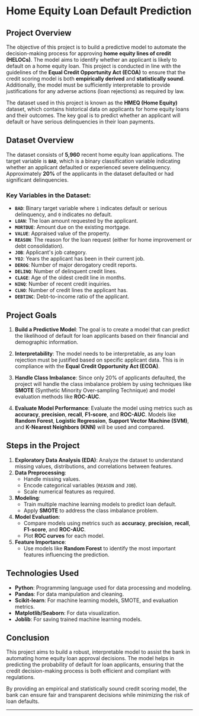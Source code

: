 
# Home Equity Loan Default Prediction

## Project Overview

The objective of this project is to build a predictive model to automate the decision-making process for approving **home equity lines of credit (HELOCs)**. The model aims to identify whether an applicant is likely to default on a home equity loan. This project is conducted in line with the guidelines of the **Equal Credit Opportunity Act (ECOA)** to ensure that the credit scoring model is both **empirically derived** and **statistically sound**. Additionally, the model must be sufficiently interpretable to provide justifications for any adverse actions (loan rejections) as required by law.

The dataset used in this project is known as the **HMEQ (Home Equity)** dataset, which contains historical data on applicants for home equity loans and their outcomes. The key goal is to predict whether an applicant will default or have serious delinquencies in their loan payments.

## Dataset Overview

The dataset consists of **5,960** recent home equity loan applications. The target variable is **`BAD`**, which is a binary classification variable indicating whether an applicant defaulted or experienced severe delinquency. Approximately **20%** of the applicants in the dataset defaulted or had significant delinquencies. 

### Key Variables in the Dataset:
- **`BAD`**: Binary target variable where `1` indicates default or serious delinquency, and `0` indicates no default.
- **`LOAN`**: The loan amount requested by the applicant.
- **`MORTDUE`**: Amount due on the existing mortgage.
- **`VALUE`**: Appraised value of the property.
- **`REASON`**: The reason for the loan request (either for home improvement or debt consolidation).
- **`JOB`**: Applicant's job category.
- **`YOJ`**: Years the applicant has been in their current job.
- **`DEROG`**: Number of major derogatory credit reports.
- **`DELINQ`**: Number of delinquent credit lines.
- **`CLAGE`**: Age of the oldest credit line in months.
- **`NINQ`**: Number of recent credit inquiries.
- **`CLNO`**: Number of credit lines the applicant has.
- **`DEBTINC`**: Debt-to-income ratio of the applicant.

## Project Goals

1. **Build a Predictive Model**: The goal is to create a model that can predict the likelihood of default for loan applicants based on their financial and demographic information.
   
2. **Interpretability**: The model needs to be interpretable, as any loan rejection must be justified based on specific applicant data. This is in compliance with the **Equal Credit Opportunity Act (ECOA)**.

3. **Handle Class Imbalance**: Since only 20% of applicants defaulted, the project will handle the class imbalance problem by using techniques like **SMOTE** (Synthetic Minority Over-sampling Technique) and model evaluation methods like **ROC-AUC**.

4. **Evaluate Model Performance**: Evaluate the model using metrics such as **accuracy**, **precision**, **recall**, **F1-score**, and **ROC-AUC**. Models like **Random Forest**, **Logistic Regression**, **Support Vector Machine (SVM)**, and **K-Nearest Neighbors (KNN)** will be used and compared.

## Steps in the Project

1. **Exploratory Data Analysis (EDA)**: Analyze the dataset to understand missing values, distributions, and correlations between features.
2. **Data Preprocessing**:
   - Handle missing values.
   - Encode categorical variables (`REASON` and `JOB`).
   - Scale numerical features as required.
3. **Modeling**:
   - Train multiple machine learning models to predict loan default.
   - Apply **SMOTE** to address the class imbalance problem.
4. **Model Evaluation**:
   - Compare models using metrics such as **accuracy**, **precision**, **recall**, **F1-score**, and **ROC-AUC**.
   - Plot **ROC curves** for each model.
5. **Feature Importance**:
   - Use models like **Random Forest** to identify the most important features influencing the prediction.

## Technologies Used

- **Python**: Programming language used for data processing and modeling.
- **Pandas**: For data manipulation and cleaning.
- **Scikit-learn**: For machine learning models, SMOTE, and evaluation metrics.
- **Matplotlib/Seaborn**: For data visualization.
- **Joblib**: For saving trained machine learning models.

## Conclusion

This project aims to build a robust, interpretable model to assist the bank in automating home equity loan approval decisions. The model helps in predicting the probability of default for loan applicants, ensuring that the credit decision-making process is both efficient and compliant with regulations.

By providing an empirical and statistically sound credit scoring model, the bank can ensure fair and transparent decisions while minimizing the risk of loan defaults.

---


